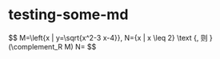 # testing-some-md
$$
M=\left\{x | y=\sqrt{x^2-3 x-4}}, N=\{x | x \leq 2\} \text {, 则 }(\complement_R M) N=
$$
